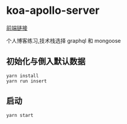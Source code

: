 # koa-apollo-server

[前端链接](https://github.com/Despair-lj/koa-apollo-server)

个人博客练习,技术栈选择 graphql 和 mongoose

## 初始化与倒入默认数据

```
yarn install
yarn run insert
```

## 启动

```
yarn start
```
